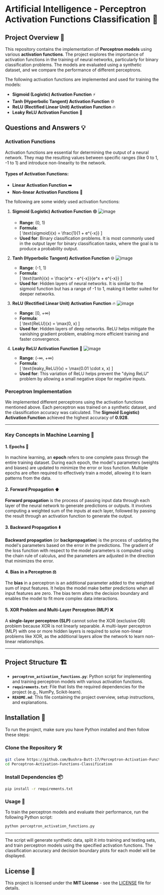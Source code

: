 # Artificial Intelligence - Perceptron Activation Functions Classification 🤖

## Project Overview 📝

This repository contains the implementation of **Perceptron models** using various **activation functions**. The project explores the importance of activation functions in the training of neural networks, particularly for binary classification problems. The models are evaluated using a synthetic dataset, and we compare the performance of different perceptrons.

The following activation functions are implemented and used for training the models:

- **Sigmoid (Logistic) Activation Function** ⚡
- **Tanh (Hyperbolic Tangent) Activation Function** 🌐
- **ReLU (Rectified Linear Unit) Activation Function** 🔥
- **Leaky ReLU Activation Function** 🌊

## Questions and Answers 💡

### **Activation Functions**

Activation functions are essential for determining the output of a neural network. They map the resulting values between specific ranges (like 0 to 1, -1 to 1) and introduce non-linearity to the network.

#### **Types of Activation Functions:**
- **Linear Activation Function** ➡️
- **Non-linear Activation Functions** 🔄

The following are some widely used activation functions:

1. **Sigmoid (Logistic) Activation Function** 🟢
   ![image](https://github.com/user-attachments/assets/4df1a167-14ce-4377-a73f-073fbc00a286)
   - **Range**: (0, 1)
   - **Formula**:  
     \[
     \text{sigmoid}(x) = \frac{1}{1 + e^{-x}}
     \]
   - **Used for**: Binary classification problems. It is most commonly used in the output layer for binary classification tasks, where the goal is to produce a probability output.

3. **Tanh (Hyperbolic Tangent) Activation Function** 🌐
   ![image](https://github.com/user-attachments/assets/afa69f58-6942-4777-8aa4-8c193a957de7)
   - **Range**: (-1, 1)
   - **Formula**:  
     \[
     \text{tanh}(x) = \frac{e^x - e^{-x}}{e^x + e^{-x}}
     \]
   - **Used for**: Hidden layers of neural networks. It is similar to the sigmoid function but has a range of -1 to 1, making it better suited for deeper networks.

5. **ReLU (Rectified Linear Unit) Activation Function** 🔥
   ![image](https://github.com/user-attachments/assets/8f7181b3-aed0-4da3-973f-1860e1360e7a)
   - **Range**: [0, +∞)
   - **Formula**:  
     \[
     \text{ReLU}(x) = \max(0, x)
     \]
   - **Used for**: Hidden layers of deep networks. ReLU helps mitigate the vanishing gradient problem, enabling more efficient training and faster convergence.

7. **Leaky ReLU Activation Function** 🌊
   ![image](https://github.com/user-attachments/assets/26790748-380a-4882-9d6a-af3c4dfe04b2)
   - **Range**: (-∞, +∞)
   - **Formula**:  
     \[
     \text{leaky\_ReLU}(x) = \max(0.01 \cdot x, x)
     \]
   - **Used for**: This variation of ReLU helps prevent the "dying ReLU" problem by allowing a small negative slope for negative inputs.

### **Perceptron Implementation**

We implemented different perceptrons using the activation functions mentioned above. Each perceptron was trained on a synthetic dataset, and the classification accuracy was calculated. The **Sigmoid (Logistic) Activation Function** achieved the highest accuracy of **0.928**.

---

### **Key Concepts in Machine Learning** 🧠

#### **1. Epochs** 🔄
In machine learning, an **epoch** refers to one complete pass through the entire training dataset. During each epoch, the model's parameters (weights and biases) are updated to minimize the error or loss function. Multiple epochs are often required to effectively train a model, allowing it to learn patterns from the data.

#### **2. Forward Propagation** ⬆️
**Forward propagation** is the process of passing input data through each layer of the neural network to generate predictions or outputs. It involves computing a weighted sum of the inputs at each layer, followed by passing the result through an activation function to generate the output.

#### **3. Backward Propagation** ⬇️
**Backward propagation** (or **backpropagation**) is the process of updating the model's parameters based on the error in the predictions. The gradient of the loss function with respect to the model parameters is computed using the chain rule of calculus, and the parameters are adjusted in the direction that minimizes the error.

#### **4. Bias in a Perceptron** ⚖️
The **bias** in a perceptron is an additional parameter added to the weighted sum of input features. It helps the model make better predictions when all input features are zero. The bias term alters the decision boundary and enables the model to fit more complex data interactions.

#### **5. XOR Problem and Multi-Layer Perceptron (MLP)** ❌
A **single-layer perceptron (SLP)** cannot solve the XOR (exclusive OR) problem because XOR is not linearly separable. A multi-layer perceptron (MLP) with one or more hidden layers is required to solve non-linear problems like XOR, as the additional layers allow the network to learn non-linear relationships.

---

## Project Structure 🏗️

- **`perceptron_activation_functions.py`**: Python script for implementing and training perceptron models with various activation functions.
- **`requirements.txt`**: File that lists the required dependencies for the project (e.g., NumPy, Scikit-learn).
- **`README.md`**: This file containing the project overview, setup instructions, and explanations.

## Installation 🔧

To run the project, make sure you have Python installed and then follow these steps:

### Clone the Repository 🛠️

```bash
git clone https://github.com/Bushra-Butt-17/Perceptron-Activation-Functions-Classification.git
cd Perceptron-Activation-Functions-Classification
```

### Install Dependencies 📦

```bash
pip install -r requirements.txt
```

### Usage 🚀
To train the perceptron models and evaluate their performance, run the following Python script:

```bash
python perceptron_activation_functions.py
```
---
The script will generate synthetic data, split it into training and testing sets, and train perceptron models using the specified activation functions. The classification accuracy and decision boundary plots for each model will be displayed.

## License 📝

This project is licensed under the **MIT License** - see the [LICENSE](LICENSE) file for details.

